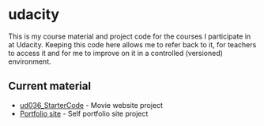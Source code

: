 # udacity
This is my course material and project code for the courses I participate in at Udacity.
Keeping this code here allows me to refer back to it, for teachers to access it and for me to improve on it in a controlled (versioned) environment.

## Current material

- [ud036_StarterCode](https://github.com/mattbingham/udacity/tree/master/ud036_StarterCode) - Movie website project
- [Portfolio site](https://github.com/mattbingham/udacity/tree/master/portfolio_site) - Self portfolio site project